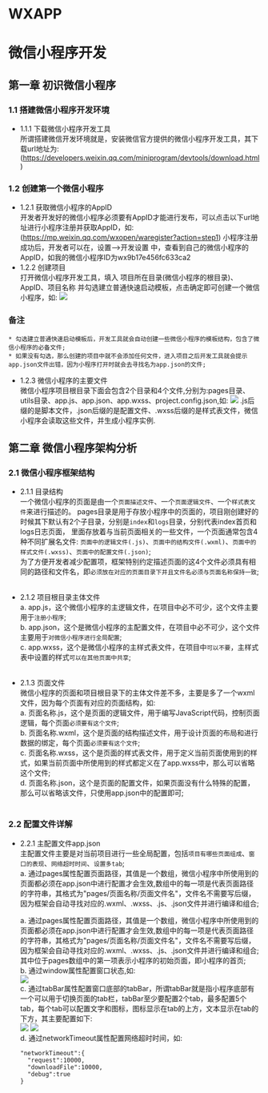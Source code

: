 # WXAPP
# 微信小程序开发
## 第一章 初识微信小程序
### 1.1 搭建微信小程序开发环境
* 1.1.1 下载微信小程序开发工具<br/>
  所谓搭建微信开发环境就是，安装微信官方提供的微信小程序开发工具，其下载url地址为:(https://developers.weixin.qq.com/miniprogram/devtools/download.html)

### 1.2 创建第一个微信小程序
* 1.2.1 获取微信小程序的AppID <br/>
  开发者开发好的微信小程序必须要有AppID才能进行发布，可以点击以下url地址进行小程序注册并获取AppID，如:
  (https://mp.weixin.qq.com/wxopen/waregister?action=step1)
  小程序注册成功后，开发者可以在，设置-->开发设置 中，查看到自己的微信小程序的AppID，如我的微信小程序ID为wx9b17e456fc633ca2
* 1.2.2 创建项目<br/>
  打开微信小程序开发工具，填入 项目所在目录(微信小程序的根目录)、AppID、项目名称 并勾选建立普通快速启动模板，点击确定即可创建一个微信小程序，如:
  ![](https://github.com/JS-Even-JS/WXAPP/blob/master/res/create_wx_app.png)
### 备注
    * 勾选建立普通快速启动模板后，开发工具就会自动创建一些微信小程序的模板结构，包含了微信小程序的必备文件;
    * 如果没有勾选，那么创建的项目中就不会添加任何文件，进入项目之后开发工具就会提示app.json文件出错，因为小程序打开时就会去寻找名为app.json的文件;

* 1.2.3 微信小程序的主要文件<br/>
  微信小程序项目根目录下面会包含2个目录和4个文件,分别为:pages目录、utils目录、app.js、app.json、app.wxss、project.config.json,如:
  ![](https://github.com/JS-Even-JS/WXAPP/blob/master/res/wx_app_project_structure.png)
  .js后缀的是脚本文件，.json后缀的是配置文件、.wxss后缀的是样式表文件，微信小程序会读取这些文件，并生成小程序实例.
  
## 第二章 微信小程序架构分析
### 2.1 微信小程序框架结构
* 2.1.1 目录结构<br/>
   一个微信小程序的页面是由一个`页面描述文件`、一个`页面逻辑文件`、一个`样式表文件`来进行描述的。
   pages目录是用于存放小程序中的页面的，项目刚创建好的时候其下默认有2个子目录，分别是`index`和`logs`目录，分别代表index首页和logs日志页面，
   里面存放着与当前页面相关的一些文件，一个页面通常包含4种不同扩展名文件: `页面中的逻辑文件(.js)`、`页面中的结构文件(.wxml)`、`页面中的样式文件(.wxss)`、`页面中的配置文件(.json)`;<br/>
   为了方便开发者减少配置项，框架特别约定描述页面的这4个文件必须具有相同的路径和文件名，即`必须放在对应的页面目录下并且文件名必须与页面名称保持一致`;<br/><br/>
   
* 2.1.2 项目根目录主体文件<br/>
   a. app.js，这个微信小程序的主逻辑文件，在项目中必不可少，这个文件主要用于`注册小程序`;<br/>
   b. app.json，这个是微信小程序的主配置文件，在项目中必不可少，这个文件主要用于`对微信小程序进行全局配置`;<br/>
   c. app.wxss，这个是微信小程序的主样式表文件，在项目中`可以不要`，主样式表中设置的样式`可以在其他页面中共享`;<br/><br/>
   
* 2.1.3 页面文件<br/>
   微信小程序的页面和项目根目录下的主体文件差不多，主要是多了一个wxml文件，因为每个页面有对应的页面结构，如:<br/>
   a. 页面名称.js，这个是页面的逻辑文件，用于编写JavaScript代码，控制页面逻辑，每个页面`必须要有这个文件`;<br/>
   b. 页面名称.wxml，这个是页面的结构描述文件，用于设计页面的布局和进行数据的绑定，每个页面`必须要有这个文件`;<br/>
   c. 页面名称.wxss，这个是页面的样式表文件，用于定义当前页面使用到的样式，如果当前页面中所使用到的样式都定义在了app.wxss中，那么可以省略这个文件;<br/>
   d. 页面名称.json，这个是页面的配置文件，如果页面没有什么特殊的配置，那么可以省略该文件，只使用app.json中的配置即可;<br/><br/>
   
### 2.2 配置文件详解  
* 2.2.1 主配置文件app.json<br/>
  主配置文件主要是对当前项目进行一些全局配置，包括`项目有哪些页面组成`、`窗口的表现`、`网络超时时间`、`设置多tab`;<br/>
  a. 通过pages属性配置页面路径，其值是一个数组，微信小程序中所使用到的页面都必须在app.json中进行配置才会生效,数组中的每一项是代表页面路径的字符串，其格式为"pages/页面名称/页面文件名"，文件名不需要写后缀，因为框架会自动寻找对应的.wxml、.wxss、.js、.json文件并进行编译和组合;<br/>
     
  a. 通过pages属性配置页面路径，其值是一个数组，微信小程序中所使用到的页面都必须在app.json中进行配置才会生效,数组中的每一项是代表页面路径的字符串，其格式为"pages/页面名称/页面文件名"，文件名不需要写后缀，因为框架会自动寻找对应的.wxml、.wxss、.js、.json文件并进行编译和组合;<br/>
  其中位于pages数组中的第一项表示小程序的初始页面，即小程序的首页;<br/>
  b. 通过window属性配置窗口状态,如:<br/>
  ![](https://github.com/JS-Even-JS/WXAPP/blob/master/res/app_config.png)<br/>
  c. 通过tabBar属性配置窗口底部的tabBar，所谓tabBar就是指小程序底部有一个可以用于切换页面的tab栏，tabBar至少要配置2个tab，最多配置5个tab，每个tab可以配置文字和图标，图标显示在tab的上方，文本显示在tab的下方，其主要配置如下:<br/>
  ![](https://github.com/JS-Even-JS/WXAPP/blob/master/res/tabBar_config.png)
  ![](https://github.com/JS-Even-JS/WXAPP/blob/master/res/tabBar.png)<br/>
  d. 通过networkTimeout属性配置网络超时时间，如:<br/>
  ```
  "networkTimeout":{
    "request":10000,
    "downloadFile":10000,
    "debug":true
  }
  ``` 

